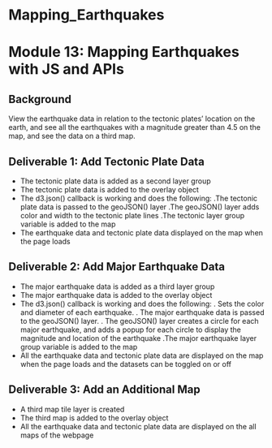 # Mapping_Earthquakes
# Module 13: Mapping Earthquakes with JS and APIs

## Background
View the earthquake data in relation to the tectonic plates’ location on the earth, and see all the earthquakes with a magnitude greater than 4.5 on the map, and see the data on a third map.

## Deliverable 1: Add Tectonic Plate Data
- The tectonic plate data is added as a second layer group
- The tectonic plate data is added to the overlay object
- The d3.json() callback is working and does the following:
  .The tectonic plate data is passed to the geoJSON() layer
  .The geoJSON() layer adds color and width to the tectonic plate lines
  .The tectonic layer group variable is added to the map
- The earthquake data and tectonic plate data displayed on the map when the page loads

## Deliverable 2: Add Major Earthquake Data
- The major earthquake data is added as a third layer group
- The major earthquake data is added to the overlay object
- The d3.json() callback is working and does the following:
  . Sets the color and diameter of each earthquake.
  . The major earthquake data is passed to the geoJSON() layer.
  . The geoJSON() layer creates a circle for each major earthquake, and adds a popup for each circle to display the magnitude and location of the 	earthquake
  .The major earthquake layer group variable is added to the map
- All the earthquake data and tectonic plate data are displayed on the map when the page loads and the datasets can be toggled on or off

## Deliverable 3: Add an Additional Map
- A third map tile layer is created
- The third map is added to the overlay object
- All the earthquake data and tectonic plate data are displayed on the all maps of the webpage